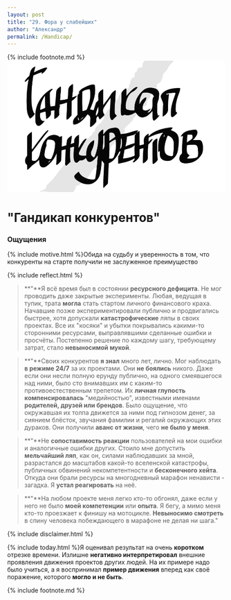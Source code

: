 ```yaml
---
layout: post
title: "29. Фора у слабейших"
author: "Александр"
permalink: /Handicap/
---
```

{% include footnote.md %}
<a href="/_cards/">!["Не равные позиции вхождения в проект"](/_img/29.svg)</a>
# "Гандикап конкурентов"

### Ощущения
{% include motive.html %}Обида на судьбу и уверенность в том, что конкуренты на старте получили не заслуженное преимущество

{% include reflect.html %}
>**"**Я всё время был в состоянии **ресурсного дефицита**. Не мог проводить даже закрытые эксперименты. Любая, ведущая в тупик, трата **могла** стать стартом личного финансового краха. Начавшие позже экспериментировали публично и продвигались быстрее, хотя допускали **катастрофические** ляпы в своих проектах. Все их "косяки" и убытки покрывались какими-то сторонними ресурсами, выправлявшими сделанные ошибки и просчёты. Постепенно решение по каждому шагу, требующему затрат, стало **невыносимой мукой**.

>**"**Своих конкурентов **я знал** много лет, лично. Мог наблюдать **в режиме 24/7** за их проектами. Они **не боялись** никого. Даже если они несли полную ерунду публично, на одного смеявшегося над ними, было сто внимавших им с каким-то противоестественным трепетом. Их **личная глупость компенсировалась** "медийностью", известными именами **родителей, друзей или брендов**. Было ощущение, что окружавшая их толпа движется за ними под гипнозом денег, за сиянием блёсток, звучания фамилии и регалий окружающих этих дураков. Они получили **аванс от жизни**, чего **не было у меня**. 

>**"**Не **сопоставимость реакции** пользователей на мои ошибки и аналогичные ошибки других. Стоило мне допустить **мельчайший ляп**, как он, силами наблюдавших за мной, разрастался до масштабов какой-то вселенской катастрофы, публичных обвинений некомпетентности и **бесконечного хейта**. Откуда они брали ресурсы на многодневный марафон ненависти - загадка. Я **устал реагировать** на неё.

>**"**На любом проекте меня легко кто-то обгонял, даже если у него не было **моей компетенции** или **опыта**. Я бегу, а мимо меня кто-то проезжает к финишу на мотоцикле. **Невыносимо смотреть** в спину человека побеждающего в марафоне не делая ни шага." 

{% include disclaimer.html %}

{% include today.html %}Я оценивал результат на очень **коротком** отрезке времени. Излишне **негативно интерпретировал** внешние проявления движения проектов других людей. На их примере надо было учиться, а я воспринимал **пример движения** вперед как своё поражение, которого **могло и не быть**. 

{% include footnote.md %}
